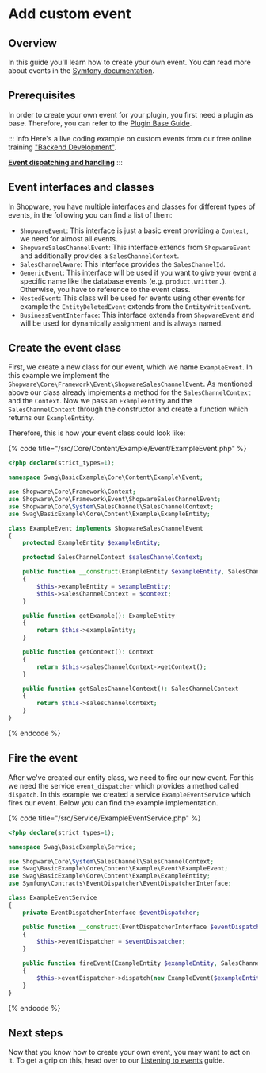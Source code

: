 # Add custom event

## Overview

In this guide you'll learn how to create your own event. You can read more about events in the [Symfony documentation](https://symfony.com/doc/current/event_dispatcher.html).

## Prerequisites

In order to create your own event for your plugin, you first need a plugin as base. Therefore, you can refer to the [Plugin Base Guide](../../plugin-base-guide.md).

<!-- markdown-link-check-disable-next-line -->
::: info
Here's a live coding example on custom events from our free online training ["Backend Development"](https://academy.shopware.com/courses/shopware-6-backend-development-with-jisse-reitsma).

**[Event dispatching and handling](https://www.youtube.com/watch?v=JBpa5nBoC78)**
:::

## Event interfaces and classes

In Shopware, you have multiple interfaces and classes for different types of events, in the following you can find a list of them:

* `ShopwareEvent`: This interface is just a basic event providing a `Context`, we need for almost all events.
* `ShopwareSalesChannelEvent`: This interface extends from `ShopwareEvent` and additionally provides a `SalesChannelContext`.
* `SalesChannelAware`: This interface provides the `SalesChannelId`.
* `GenericEvent`: This interface will be used if you want to give your event a specific name like the database events \(e.g. `product.written.`\). Otherwise, you have to reference to the event class.
* `NestedEvent`: This class will be used for events using other events for example the `EntityDeletedEvent` extends from the `EntityWrittenEvent`.
* `BusinessEventInterface`: This interface extends from `ShopwareEvent` and will be used for dynamically assignment and is always named.

## Create the event class

First, we create a new class for our event, which we name `ExampleEvent`. In this example we implement the `Shopware\Core\Framework\Event\ShopwareSalesChannelEvent`. As mentioned above our class already implements a method for the `SalesChannelContext` and the `Context`. Now we pass an `ExampleEntity` and the `SalesChannelContext` through the constructor and create a function which returns our `ExampleEntity`.

Therefore, this is how your event class could look like:

{% code title="<plugin root>/src/Core/Content/Example/Event/ExampleEvent.php" %}

```php
<?php declare(strict_types=1);

namespace Swag\BasicExample\Core\Content\Example\Event;

use Shopware\Core\Framework\Context;
use Shopware\Core\Framework\Event\ShopwareSalesChannelEvent;
use Shopware\Core\System\SalesChannel\SalesChannelContext;
use Swag\BasicExample\Core\Content\Example\ExampleEntity;

class ExampleEvent implements ShopwareSalesChannelEvent
{
    protected ExampleEntity $exampleEntity;

    protected SalesChannelContext $salesChannelContext;

    public function __construct(ExampleEntity $exampleEntity, SalesChannelContext $context)
    {
        $this->exampleEntity = $exampleEntity;
        $this->salesChannelContext = $context;
    }

    public function getExample(): ExampleEntity
    {
        return $this->exampleEntity;
    }

    public function getContext(): Context
    { 
        return $this->salesChannelContext->getContext();
    }

    public function getSalesChannelContext(): SalesChannelContext
    {
        return $this->salesChannelContext;
    }
}
```

{% endcode %}

## Fire the event

After we've created our entity class, we need to fire our new event. For this we need the service `event_dispatcher` which provides a method called `dispatch`. In this example we created a service `ExampleEventService` which fires our event. Below you can find the example implementation.

{% code title="<plugin root>/src/Service/ExampleEventService.php" %}

```php
<?php declare(strict_types=1);

namespace Swag\BasicExample\Service;

use Shopware\Core\System\SalesChannel\SalesChannelContext;
use Swag\BasicExample\Core\Content\Example\Event\ExampleEvent;
use Swag\BasicExample\Core\Content\Example\ExampleEntity;
use Symfony\Contracts\EventDispatcher\EventDispatcherInterface;

class ExampleEventService
{
    private EventDispatcherInterface $eventDispatcher;

    public function __construct(EventDispatcherInterface $eventDispatcher)
    {
        $this->eventDispatcher = $eventDispatcher;
    }

    public function fireEvent(ExampleEntity $exampleEntity, SalesChannelContext $context)
    {
        $this->eventDispatcher->dispatch(new ExampleEvent($exampleEntity, $context));
    }
}
```

{% endcode %}

## Next steps

Now that you know how to create your own event, you may want to act on it. To get a grip on this, head over to our [Listening to events](../../plugin-fundamentals/listening-to-events.md) guide.
